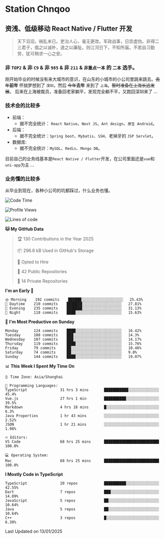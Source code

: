 # Station Chnqoo

## 资浅、低级移动 React Native / Flutter 开发

> 天下滔滔，祸乱未已。吏治人心，毫无更改。军政战事，日崇虚伪。非得二三君子，倡之以诚朴，道之以廉耻。则江河日下，不知所届。不若自习勤劳，犹可稍求一心之安。

### 非 `TOP2` & 非 `C9` & 非 `985` & 非 `211` & `非重点一本` 的 `二本` 选手。

刚开始毕业的时候没有来大城市的意识，在山东的小城市的小公司里跳来跳去。~~去年~~**前年** 怀揣梦想到了 `深圳`，然后 ~~今年~~**去年** 来到了 `上海`。~~暂时准备在上海长远发展~~。
后来在上海被裁员，准备回老家躺平，发现完全躺不平，又跑回深圳来了 ...

### 技术会的比较多

- 前端：
  - 据不完全统计： `React Native`、`Next JS`、`Ant design`、`原生 Android`。
- 后端：
  - 据不完全统计：`Spring boot`、`Mybatis`、`SSH`、老掉牙的 `JSP Servlet`。
- 数据库:
  - 据不完全统计：`MySQL`、`Redis`、`Mongo DB`。

目前自己的业务线基本是`React Native / Flutter`开发，在公司里面还是`vue`和`uni-app`为主 ...

### 业务懂的比较多

从毕业到现在，各种小公司的坑都踩过，什么业务也懂。

<!--START_SECTION:waka-->
![Code Time](http://img.shields.io/badge/Code%20Time-7%2C276%20hrs%2014%20mins-blue)

![Profile Views](http://img.shields.io/badge/Profile%20Views-0-blue)

![Lines of code](https://img.shields.io/badge/From%20Hello%20World%20I%27ve%20Written-504%20Thousand%20lines%20of%20code-blue)

**🐱 My GitHub Data** 

> 🏆 130 Contributions in the Year 2025
 > 
> 📦 296.6 kB Used in GitHub's Storage 
 > 
> 💼 Opted to Hire
 > 
> 📜 42 Public Repositories 
 > 
> 🔑 14 Private Repositories  
 > 
**I'm an Early 🐤** 

```text
🌞 Morning    192 commits    ██████░░░░░░░░░░░░░░░░░░░   25.43% 
🌆 Daytime    210 commits    ███████░░░░░░░░░░░░░░░░░░   27.81% 
🌃 Evening    235 commits    ███████░░░░░░░░░░░░░░░░░░   31.13% 
🌙 Night      118 commits    ████░░░░░░░░░░░░░░░░░░░░░   15.63%

```
📅 **I'm Most Productive on Sunday** 

```text
Monday       124 commits    ████░░░░░░░░░░░░░░░░░░░░░   16.42% 
Tuesday      108 commits    ███░░░░░░░░░░░░░░░░░░░░░░   14.3% 
Wednesday    107 commits    ███░░░░░░░░░░░░░░░░░░░░░░   14.17% 
Thursday     119 commits    ████░░░░░░░░░░░░░░░░░░░░░   15.76% 
Friday       79 commits     ██░░░░░░░░░░░░░░░░░░░░░░░   10.46% 
Saturday     74 commits     ██░░░░░░░░░░░░░░░░░░░░░░░   9.8% 
Sunday       144 commits    ████░░░░░░░░░░░░░░░░░░░░░   19.07%

```


📊 **This Week I Spent My Time On** 

```text
⌚︎ Time Zone: Asia/Shanghai

💬 Programming Languages: 
TypeScript               31 hrs 3 mins       ███████████░░░░░░░░░░░░░░   45.4% 
Vue.js                   27 hrs 1 min        ██████████░░░░░░░░░░░░░░░   39.5% 
Markdown                 4 hrs 18 mins       █░░░░░░░░░░░░░░░░░░░░░░░░   6.3% 
Java Properties          1 hr 43 mins        ░░░░░░░░░░░░░░░░░░░░░░░░░   2.52% 
JSON                     1 hr 21 mins        ░░░░░░░░░░░░░░░░░░░░░░░░░   1.98%

🔥 Editors: 
VS Code                  68 hrs 25 mins      █████████████████████████   100.0%

💻 Operating System: 
Mac                      68 hrs 25 mins      █████████████████████████   100.0%

```

**I Mostly Code in TypeScript** 

```text
TypeScript               20 repos            ██████████░░░░░░░░░░░░░░░   42.55% 
Dart                     7 repos             ███░░░░░░░░░░░░░░░░░░░░░░   14.89% 
JavaScript               5 repos             ██░░░░░░░░░░░░░░░░░░░░░░░   10.64% 
Java                     5 repos             ██░░░░░░░░░░░░░░░░░░░░░░░   10.64% 
C++                      3 repos             █░░░░░░░░░░░░░░░░░░░░░░░░   6.38%

```



 Last Updated on 13/01/2025
<!--END_SECTION:waka-->

<!---
ChenqiaoStation/ChenqiaoStation is a ✨ special ✨ repository because its `README.md` (this file) appears on your GitHub profile.
You can click the Preview link to take a look at your changes.
--->
